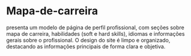 # Mapa-de-carreira
presenta um modelo de página de perfil profissional, com seções sobre mapa de carreira, habilidades (soft e hard skills), idiomas e informações gerais sobre o profissional. O design do site é limpo e organizado, destacando as informações principais de forma clara e objetiva.
